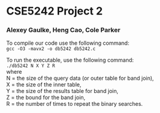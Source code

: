 # CSE5242 Project 2
### Alexey Gaulke, Heng Cao, Cole Parker
To compile our code use the following command:  
`gcc -O3 -mavx2 -o db5242 db5242.c`  
  
To run the executable, use the following command:  
`./db5242 N X Y Z R`  
where  
N = the size of the query data (or outer table for band join),  
X = the size of the inner table,  
Y = the size of the results table for band join,  
Z = the bound for the band join,  
R = the number of times to repeat the binary searches.